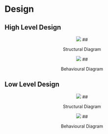 # Design

## High Level Design 


<div align="center"> 
<img src="https://github.com/VisheshYadav288037/Advanced-Electrical-Electronics/blob/master/2_Design/hight%20level%20struct.png" >
## <p>Structural Diagram</p>
</div>

<div align="center"> 
<img src="https://github.com/VisheshYadav288037/Advanced-Electrical-Electronics/blob/master/2_Design/High%20Level%20Behave.png" > 
## <p>Behavioural Diagram</p>
</div>

## Low Level Design 


<div align="center"> 
<img src="https://github.com/VisheshYadav288037/Advanced-Electrical-Electronics/blob/master/2_Design/Low%20level%20struct.png" >
## <p>Structural Diagram</p>
</div>

<div align="center"> 
<img src="https://github.com/VisheshYadav288037/Advanced-Electrical-Electronics/blob/master/2_Design/Lowlevel%20Behave.png" >
## <p>Behavioural Diagram</p>
</div>
